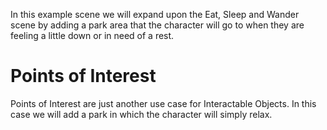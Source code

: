 In this example scene we will expand upon the Eat, Sleep and Wander scene by adding a park area that the character will go to when they are feeling a little down or in need of a rest.

# Points of Interest

Points of Interest are just another use case for Interactable Objects. In this case we will add a park in which the character will simply relax. 

